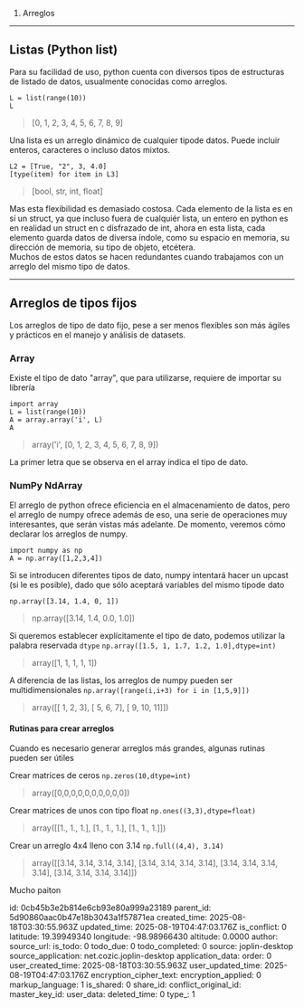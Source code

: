 1. Arreglos

* * *

## Listas (Python list)

Para su facilidad de uso, python cuenta con diversos tipos de estructuras de listado de datos, usualmente conocidas como arreglos.

```
L = list(range(10))
L

```

> \[0, 1, 2, 3, 4, 5, 6, 7, 8, 9\]

Una lista es un arreglo dinámico de cualquier tipode datos. Puede incluir enteros, caracteres o incluso datos mixtos.

```
L2 = [True, "2", 3, 4.0]
[type(item) for item in L3]

```

> \[bool, str, int, float\]

Mas esta flexibilidad es demasiado costosa. Cada elemento de la lista es en sí un struct, ya que incluso fuera de cualquiér lista, un entero en python es en realidad un struct en c disfrazado de int, ahora en esta lista, cada elemento guarda datos de diversa índole, como su espacio en memoria, su dirección de memoria, su tipo de objeto, etcétera.  
Muchos de estos datos se hacen redundantes cuando trabajamos con un arreglo del mismo tipo de datos.

* * *

## Arreglos de tipos fijos

Los arreglos de tipo de dato fijo, pese a ser menos flexibles son más ágiles y prácticos en el manejo y análisis de datasets.

### Array

Existe el tipo de dato "array", que para utilizarse, requiere de importar su librería

```
import array
L = list(range(10))
A = array.array('i', L)
A
```

> array('i', \[0, 1, 2, 3, 4, 5, 6, 7, 8, 9\])

La primer letra que se observa en el array indica el tipo de dato.


### NumPy NdArray

El arreglo de python ofrece eficiencia en el almacenamiento de datos, pero el arreglo de numpy ofrece además de eso, una serie de operaciones muy interesantes, que serán vistas más adelante. De momento, veremos cómo declarar los arreglos de numpy.

```
import numpy as np
A = np.array([1,2,3,4])

```

Si se introducen diferentes tipos de dato, numpy intentará hacer un upcast (si le es posible), dado que sólo aceptará variables del mismo tipode dato

`np.array([3.14, 1.4, 0, 1])`

> np.array(\[3.14, 1.4, 0.0, 1.0\])

Si queremos establecer explícitamente el tipo de dato, podemos utilizar la palabra reservada `dtype`
`np.array([1.5, 1, 1.7, 1.2, 1.0],dtype=int)`
>array([1, 1, 1, 1, 1])

A diferencia de las listas, los arreglos de numpy pueden ser multidimensionales
`np.array([range(i,i+3) for i in [1,5,9]])`
>array([[ 1,  2,  3],
       [ 5,  6,  7],
       [ 9, 10, 11]])

#### Rutinas para crear arreglos
Cuando es necesario generar arreglos más grandes, algunas rutinas pueden ser útiles

Crear matrices de ceros
`np.zeros(10,dtype=int)`
>array([0,0,0,0,0,0,0,0,0,0])

Crear matrices de unos con tipo float
`np.ones((3,3),dtype=float)`
>array([[1., 1., 1.],
>			[1., 1., 1.],
>			[1., 1., 1.]])

Crear un arreglo 4x4 lleno con 3.14
`np.full((4,4), 3.14)`
>array([[3.14, 3.14, 3.14, 3.14],
       [3.14, 3.14, 3.14, 3.14],
       [3.14, 3.14, 3.14, 3.14],
       [3.14, 3.14, 3.14, 3.14]])

Mucho paiton


id: 0cb45b3e2b814e6cb93e80a999a23189
parent_id: 5d90860aac0b47e18b3043a1f57871ea
created_time: 2025-08-18T03:30:55.963Z
updated_time: 2025-08-19T04:47:03.176Z
is_conflict: 0
latitude: 19.39949340
longitude: -98.98966430
altitude: 0.0000
author: 
source_url: 
is_todo: 0
todo_due: 0
todo_completed: 0
source: joplin-desktop
source_application: net.cozic.joplin-desktop
application_data: 
order: 0
user_created_time: 2025-08-18T03:30:55.963Z
user_updated_time: 2025-08-19T04:47:03.176Z
encryption_cipher_text: 
encryption_applied: 0
markup_language: 1
is_shared: 0
share_id: 
conflict_original_id: 
master_key_id: 
user_data: 
deleted_time: 0
type_: 1